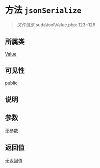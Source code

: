 # 方法 `jsonSerialize`

> *文件信息* suda\tool\Value.php: 123~126

## 所属类 

[Value](../Value.md)

## 可见性

public

## 说明



## 参数


无参数


## 返回值

无返回值
